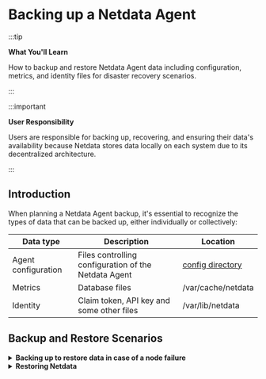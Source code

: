 # Backing up a Netdata Agent

:::tip

**What You'll Learn**

How to backup and restore Netdata Agent data including configuration, metrics, and identity files for disaster recovery scenarios.

:::

:::important

**User Responsibility**

Users are responsible for backing up, recovering, and ensuring their data's availability because Netdata stores data locally on each system due to its decentralized architecture.

:::

## Introduction

When planning a Netdata Agent backup, it's essential to recognize the types of data that can be backed up, either individually or collectively:

| Data type           | Description                                          | Location                                                        |
|---------------------|------------------------------------------------------|-----------------------------------------------------------------|
| Agent configuration | Files controlling configuration of the Netdata Agent | [config directory](/docs/netdata-agent/configuration/README.md) |
| Metrics             | Database files                                       | /var/cache/netdata                                              |
| Identity            | Claim token, API key and some other files            | /var/lib/netdata                                                |

## Backup and Restore Scenarios

<details>
<summary><strong>Backing up to restore data in case of a node failure</strong></summary><br/>

In this standard scenario, you're backing up your Netdata Agent in case of a node failure or data corruption so that the metrics and the configuration can be recovered. The purpose is not to backup/restore the application itself.

### Backup Process

```mermaid
graph TB
    Start("**Start Backup Process**")
    
    Verify("**Verify Directory Paths**<br/><br/>Check that paths contain<br/>expected information<br/><br/>/etc/netdata/<br/>/var/cache/netdata<br/>/var/lib/netdata")
    
    Stop("**Stop Netdata Agent**<br/><br/>Recommended for<br/>Metrics/database files")
    
    Backup("**Create Backup Archive**<br/><br/>tar -cvpzf netdata_backup.tar.gz<br/>/etc/netdata/ /var/cache/netdata<br/>/var/lib/netdata")
    
    Restart("**Restart Netdata Agent**<br/><br/>Resume monitoring")
    
    Start --> Verify
    Verify --> Stop
    Stop --> Backup
    Backup --> Restart
    
    %% Style definitions
    classDef startEnd fill:#f9f9f9,stroke:#000000,stroke-width:3px,color:#000000,font-size:16px
    classDef process fill:#ffeb3b,stroke:#000000,stroke-width:3px,color:#000000,font-size:16px
    classDef complete fill:#4caf50,stroke:#000000,stroke-width:3px,color:#000000,font-size:16px
    
    %% Apply styles
    class Start startEnd
    class Verify,Stop,Backup process
    class Restart complete
```

1. **Verify directory paths**

   Verify that the directory paths in the table above contain the information you expect.

   :::note
   
   **Path Variations**
   
   The specific paths may vary depending on installation method, Operating System, and whether it is a Docker/Kubernetes deployment.
   
   :::

2. **Stop the Netdata Agent**

   It is recommended that you [stop the Netdata Agent](/docs/netdata-agent/start-stop-restart.md) when backing up the Metrics/database files. Backing up the Agent configuration and Identity folders is straightforward as they shouldn't be changing very frequently.

3. **Create backup archive**

   Using a backup tool such as `tar` you will need to run the backup as _root_ or as the _netdata_ user to access all the files in the directories.

   ```bash
   sudo tar -cvpzf netdata_backup.tar.gz /etc/netdata/ /var/cache/netdata /var/lib/netdata
   ```

   Stopping the Netdata Agent is typically necessary to back up the database files of the Netdata Agent.

### Minimizing Service Interruption

If you want to minimize the gap in metrics caused by stopping the Netdata Agent, consider implementing a backup job or script that follows this sequence:

- Backup the Agent configuration Identity directories
- Stop the Netdata service
- Backup up the database files
- Restart the Netdata Agent.

<br/>
</details>

<details>
<summary><strong>Restoring Netdata</strong></summary><br/>

### Restoration Process

1. **Prepare for restoration**

   Ensure that the Netdata Agent is installed and is [stopped](/docs/netdata-agent/start-stop-restart.md)

   If you plan to deploy the Agent and restore a backup on top of it, then you might find it helpful to use the [`--dont-start-it`](/packaging/installer/methods/kickstart.md#other-options) option upon installation.

   ```bash
   wget -O /tmp/netdata-kickstart.sh https://get.netdata.cloud/kickstart.sh && sh /tmp/netdata-kickstart.sh --dont-start-it
   ```

   :::warning
   
   **Database File Restoration**
   
   If you are going to restore the database files, then you should first ensure that the Metrics directory is empty.

   ```bash
   sudo rm -Rf /var/cache/netdata
   ```
   
   :::

2. **Restore from backup archive**

    ```bash
    sudo tar -xvpzf /path/to/netdata_backup.tar.gz -C /
    ```

3. **Start the Netdata Agent**

   [Start the Netdata Agent](/docs/netdata-agent/start-stop-restart.md)

<br/>
</details>